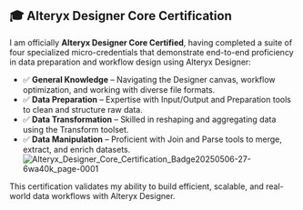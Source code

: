 ## 🎓 Alteryx Designer Core Certification

I am officially **Alteryx Designer Core Certified**, having completed a suite of four specialized micro-credentials that demonstrate end-to-end proficiency in data preparation and workflow design using Alteryx Designer:

- ✅ **General Knowledge** – Navigating the Designer canvas, workflow optimization, and working with diverse file formats.  
- ✅ **Data Preparation** – Expertise with Input/Output and Preparation tools to clean and structure raw data.  
- ✅ **Data Transformation** – Skilled in reshaping and aggregating data using the Transform toolset.  
- ✅ **Data Manipulation** – Proficient with Join and Parse tools to merge, extract, and enrich datasets.
![Alteryx_Designer_Core_Certification_Badge20250506-27-6wa40k_page-0001](https://github.com/user-attachments/assets/898cc90b-33bb-4d07-a196-7db86a32b978)


This certification validates my ability to build efficient, scalable, and real-world data workflows with Alteryx Designer.
